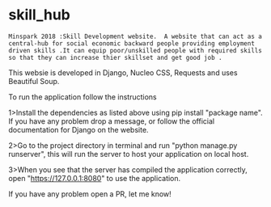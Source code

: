 # skill_hub
    Minspark 2018 :Skill Development website.  A website that can act as a central-hub for social economic backward people providing employment driven skills .It can equip poor/unskilled people with required skills so that they can increase thier skillset and get good job .

This websie is developed in Django, Nucleo CSS, Requests and uses Beautiful Soup.

To run the application follow the instructions

1>Install the dependencies as listed above using pip install "package name".
If you have any problem drop a message, or follow the official documentation for Django on the website.

2>Go to the project directory in terminal and run "python manage.py runserver", this will run the server to host your application on local host.

3>When you see that the server has compiled the application correctly, open "https://127.0.0.1:8080" to use the application.

If you have any problem open a PR, let me know!
